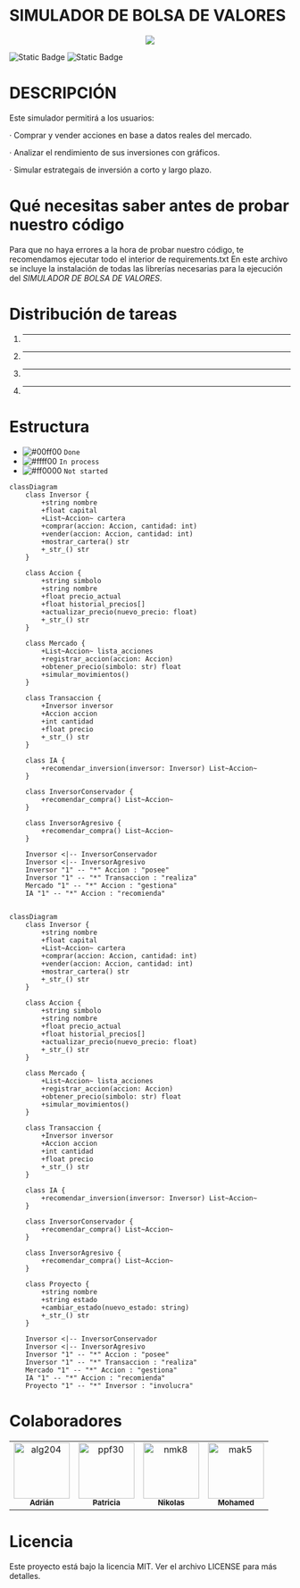 # SIMULADOR DE BOLSA DE VALORES

<p align="center">
<a href="https://git.io/typing-svg"><img src="https://readme-typing-svg.demolab.com?font=Fira+Code&size=30&duration=2000&pause=500&center=true&vCenter=true&multiline=true&repeat=false&random=false&width=800&height=100&lines= +Invierte,+Aprende,+Gana:++Simula+tu+Éxito+en+la+Bolsa+🚀+📈 alt="Typing SVG" /></a>
</p>

![Static Badge](https://img.shields.io/badge/Version-v1.0.0-green)
![Static Badge](https://img.shields.io/badge/Colaboradores-4-pink)


# DESCRIPCIÓN
Este simulador permitirá a los usuarios:

· Comprar y vender acciones en base a datos reales del mercado.

· Analizar el rendimiento de sus inversiones con gráficos.

· Simular estrategais de inversión a corto y largo plazo.

# Qué necesitas saber antes de probar nuestro código
Para que no haya errores a la hora de probar nuestro código, te recomendamos ejecutar todo el interior de requirements.txt
En este archivo se incluye la instalación de todas las librerías necesarias para la ejecución del *SIMULADOR DE BOLSA DE VALORES*.

# Distribución de tareas
1. *******
2. *******
3. *******
4. *******

# Estructura
- ![#00ff00](https://placehold.co/15x15/00ff00/00ff00.png) `Done`
- ![#ffff00](https://placehold.co/15x15/ffff00/ffff00.png) `In process`
- ![#ff0000](https://placehold.co/15x15/ff0000/ff0000.png) `Not started`

```mermaid
classDiagram
    class Inversor {
        +string nombre
        +float capital
        +List~Accion~ cartera
        +comprar(accion: Accion, cantidad: int)
        +vender(accion: Accion, cantidad: int)
        +mostrar_cartera() str
        +_str_() str
    }
    
    class Accion {
        +string simbolo
        +string nombre
        +float precio_actual
        +float historial_precios[]
        +actualizar_precio(nuevo_precio: float)
        +_str_() str
    }
    
    class Mercado {
        +List~Accion~ lista_acciones
        +registrar_accion(accion: Accion)
        +obtener_precio(simbolo: str) float
        +simular_movimientos()
    }
    
    class Transaccion {
        +Inversor inversor
        +Accion accion
        +int cantidad
        +float precio
        +_str_() str
    }
    
    class IA {
        +recomendar_inversion(inversor: Inversor) List~Accion~
    }
    
    class InversorConservador {
        +recomendar_compra() List~Accion~
    }
    
    class InversorAgresivo {
        +recomendar_compra() List~Accion~
    }
    
    Inversor <|-- InversorConservador
    Inversor <|-- InversorAgresivo
    Inversor "1" -- "*" Accion : "posee"
    Inversor "1" -- "*" Transaccion : "realiza"
    Mercado "1" -- "*" Accion : "gestiona"
    IA "1" -- "*" Accion : "recomienda"
```
```mermaid

classDiagram
    class Inversor {
        +string nombre
        +float capital
        +List~Accion~ cartera
        +comprar(accion: Accion, cantidad: int)
        +vender(accion: Accion, cantidad: int)
        +mostrar_cartera() str
        +_str_() str
    }
    
    class Accion {
        +string simbolo
        +string nombre
        +float precio_actual
        +float historial_precios[]
        +actualizar_precio(nuevo_precio: float)
        +_str_() str
    }
    
    class Mercado {
        +List~Accion~ lista_acciones
        +registrar_accion(accion: Accion)
        +obtener_precio(simbolo: str) float
        +simular_movimientos()
    }
    
    class Transaccion {
        +Inversor inversor
        +Accion accion
        +int cantidad
        +float precio
        +_str_() str
    }
    
    class IA {
        +recomendar_inversion(inversor: Inversor) List~Accion~
    }
    
    class InversorConservador {
        +recomendar_compra() List~Accion~
    }
    
    class InversorAgresivo {
        +recomendar_compra() List~Accion~
    }

    class Proyecto {
        +string nombre
        +string estado
        +cambiar_estado(nuevo_estado: string)
        +_str_() str
    }

    Inversor <|-- InversorConservador
    Inversor <|-- InversorAgresivo
    Inversor "1" -- "*" Accion : "posee"
    Inversor "1" -- "*" Transaccion : "realiza"
    Mercado "1" -- "*" Accion : "gestiona"
    IA "1" -- "*" Accion : "recomienda"
    Proyecto "1" -- "*" Inversor : "involucra"
```
# Colaboradores

<!-- readme: collaborators -start -->
<table>
<tr>
    <td align="center">
        <a href="https://github.com/alg204">
            <img src="https://avatars.githubusercontent.com/u/198967558?v=4" width="100;" alt="alg204"/>
            <br />
            <sub><b>Adrián</b></sub>
        </a>
    </td>
    <td align="center">
        <a href="https://https://github.com/ppf30">
            <img src="https://avatars.githubusercontent.com/u/198932016?v=4" width="100;" alt="ppf30"/>
            <br />
            <sub><b>Patricia</b></sub>
        </a>
    </td>
    <td align="center">
        <a href="https://github.com/NikolasKaplan1">
            <img src="https://avatars.githubusercontent.com/u/199594735?v=4" width="100;" alt="nmk8"/>
            <br />
            <sub><b>Nikolas</b></sub>
        </a>
    </td>
    <td align="center">
        <a href="https://github.com/Mohamed-Arahouani">
            <img src="https://avatars.githubusercontent.com/u/199315152?v=4" width="100;" alt="mak5"/>
            <br />
            <sub><b>Mohamed</b></sub>
        </a>
    </td></tr>
</table>


# Licencia

Este proyecto está bajo la licencia MIT. Ver el archivo LICENSE para más detalles.
